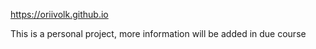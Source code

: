 https://oriivolk.github.io

This is a personal project, more information will be added in due course
